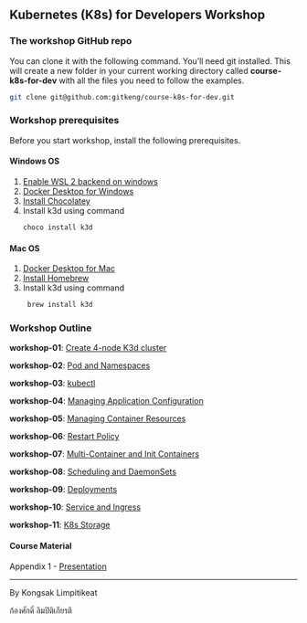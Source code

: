 ## Kubernetes (K8s) for Developers Workshop

### The workshop GitHub repo

You can clone it with the following command. You’ll need git installed. 
This will create a new folder in your current working directory called 
**course-k8s-for-dev** with all the files you need to follow the examples.

```bash
git clone git@github.com:gitkeng/course-k8s-for-dev.git
```

### Workshop prerequisites
Before you start workshop, install the following prerequisites.

#### Windows OS
1. [Enable WSL 2 backend on windows](https://docs.docker.com/desktop/wsl/)
2. [Docker Desktop for Windows](https://docs.docker.com/desktop/install/windows-install/)
3. [Install Chocolatey](https://chocolatey.org/install)
4. Install k3d using command 
    ```bash 
    choco install k3d
    ```

#### Mac OS
1. [Docker Desktop for Mac](https://docs.docker.com/desktop/install/mac-install/)
2. [Install Homebrew](https://docs.brew.sh/Installation)
3. Install k3d using command
   ```bash
    brew install k3d
   ```

### Workshop Outline

**workshop-01**: [Create 4-node K3d cluster](workshop-01%2F)

**workshop-02**: [Pod and Namespaces](workshop-02%2F)

**workshop-03**: [kubectl](workshop-03%2F)

**workshop-04**: [Managing Application Configuration](workshop-04%2F)

**workshop-05**: [Managing Container Resources](workshop-05%2F)

**workshop-06**: [Restart Policy](workshop-06%2F)

**workshop-07**: [Multi-Container and Init Containers](workshop-07%2F)

**workshop-08**: [Scheduling and DaemonSets](workshop-08%2F)

**workshop-09**: [Deployments](workshop-09%2F)

**workshop-10**: [Service and Ingress](workshop-10%2F)

**workshop-11**: [K8s Storage](workshop-11%2F)


#### Course Material

Appendix 1 - [Presentation](kubernetes.pdf)

---

By Kongsak Limpitikeat

ก้องศักดิ์ ลิมปิติเกียรติ

